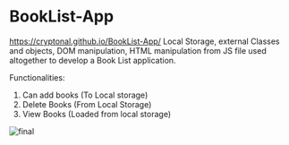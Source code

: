 # BookList-App
https://cryptonal.github.io/BookList-App/
Local Storage, external Classes and objects, DOM manipulation, HTML manipulation from JS file used altogether to develop a Book List application. 

Functionalities:
 1. Can add books (To Local storage)
 2. Delete Books (From Local Storage)
 3. View Books (Loaded from local storage)


![final](https://user-images.githubusercontent.com/32817201/234867787-13864071-e6cf-4c8d-8a9e-17d72c2ef0bf.PNG)
